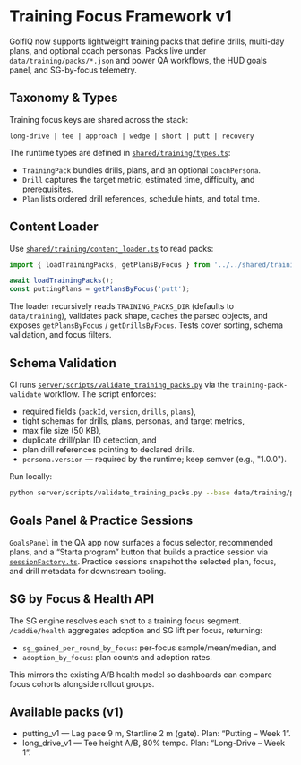 # Training Focus Framework v1

GolfIQ now supports lightweight training packs that define drills, multi-day plans, and optional coach personas. Packs live under `data/training/packs/*.json` and power QA workflows, the HUD goals panel, and SG-by-focus telemetry.

## Taxonomy & Types

Training focus keys are shared across the stack:

```
long-drive | tee | approach | wedge | short | putt | recovery
```

The runtime types are defined in [`shared/training/types.ts`](../shared/training/types.ts):

- `TrainingPack` bundles drills, plans, and an optional `CoachPersona`.
- `Drill` captures the target metric, estimated time, difficulty, and prerequisites.
- `Plan` lists ordered drill references, schedule hints, and total time.

## Content Loader

Use [`shared/training/content_loader.ts`](../shared/training/content_loader.ts) to read packs:

```ts
import { loadTrainingPacks, getPlansByFocus } from '../../shared/training/content_loader';

await loadTrainingPacks();
const puttingPlans = getPlansByFocus('putt');
```

The loader recursively reads `TRAINING_PACKS_DIR` (defaults to `data/training`), validates pack shape, caches the parsed objects, and exposes `getPlansByFocus` / `getDrillsByFocus`. Tests cover sorting, schema validation, and focus filters.

## Schema Validation

CI runs [`server/scripts/validate_training_packs.py`](../server/scripts/validate_training_packs.py) via the `training-pack-validate` workflow. The script enforces:

- required fields (`packId`, `version`, `drills`, `plans`),
- tight schemas for drills, plans, personas, and target metrics,
- max file size (50 KB),
- duplicate drill/plan ID detection, and
- plan drill references pointing to declared drills.
- `persona.version` — required by the runtime; keep semver (e.g., "1.0.0").

Run locally:

```bash
python server/scripts/validate_training_packs.py --base data/training/packs
```

## Goals Panel & Practice Sessions

`GoalsPanel` in the QA app now surfaces a focus selector, recommended plans, and a “Starta program” button that builds a practice session via [`sessionFactory.ts`](../golfiq/app/src/screens/Practice/sessionFactory.ts). Practice sessions snapshot the selected plan, focus, and drill metadata for downstream tooling.

## SG by Focus & Health API

The SG engine resolves each shot to a training focus segment. `/caddie/health` aggregates adoption and SG lift per focus, returning:

- `sg_gained_per_round_by_focus`: per-focus sample/mean/median, and
- `adoption_by_focus`: plan counts and adoption rates.

This mirrors the existing A/B health model so dashboards can compare focus cohorts alongside rollout groups.


## Available packs (v1)
- putting_v1 — Lag pace 9 m, Startline 2 m (gate). Plan: “Putting – Week 1”.
- long_drive_v1 — Tee height A/B, 80% tempo. Plan: “Long-Drive – Week 1”.
